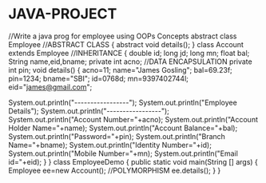 # JAVA-PROJECT
//Write a java prog for employee using OOPs Concepts
abstract class Employee  //ABSTRACT CLASS
{
abstract void details();
}
class Account extends Employee  //INHERITANCE
{
double id;
long jd;
long mn;
float bal;
String name,eid,bname;
private int acno;  //DATA ENCAPSULATION
private int pin;
void details()
{
acno=11;
name="James Gosling";
bal=69.23f;
pin=1234;
bname="SBI";
id=0768d;
mn=9397402744l;
eid="james@gmail.com";

System.out.println("-----------------");
System.out.println("Employee Details");
System.out.println("-----------------");
System.out.println("Account Number="+acno);
System.out.println("Account Holder Name="+name);
System.out.println("Account Balance="+bal);
System.out.println("Password="+pin);
System.out.println("Branch Name="+bname);
System.out.println("Identity Number="+id);
System.out.println("Mobile Number="+mn);
System.out.println("Email id="+eid);
}
}
class EmployeeDemo
{
public static void main(String [] args) 
{
Employee ee=new Account(); //POLYMORPHISM
   ee.details();
}
}
